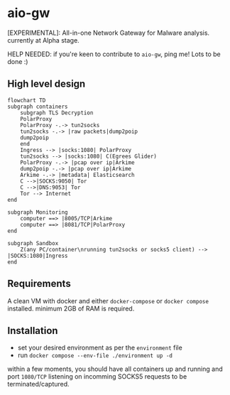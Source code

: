 # aio-gw
[EXPERIMENTAL]: All-in-one Network Gateway for Malware analysis. currently at Alpha stage.


HELP NEEDED: if you're keen to contribute to `aio-gw`, ping me! Lots to be done :)

## High level design

```mermaid
flowchart TD
subgraph containers
    subgraph TLS Decryption
    PolarProxy
    PolarProxy -.-> tun2socks
    tun2socks -.-> |raw packets|dump2poip
    dump2poip
    end
    Ingress --> |socks:1080| PolarProxy
    tun2socks --> |socks:1080| C(Egrees Glider)
    PolarProxy -.-> |pcap over ip|Arkime
    dump2poip -.-> |pcap over ip|Arkime
    Arkime -.-> |metadata| Elasticsearch
    C -->|SOCKS:9050| Tor
    C -->|DNS:9053| Tor
    Tor --> Internet
end

subgraph Monitoring
    computer ==> |8005/TCP|Arkime
    computer ==> |8081/TCP|PolarProxy
end

subgraph Sandbox
    Z(any PC/container\nrunning tun2socks or socks5 client) --> |SOCKS:1080|Ingress
end
```

## Requirements

A clean VM with docker and either `docker-compose` or `docker compose` installed. minimum 2GB of RAM is required. 

## Installation

- set your desired environment as per the `environment` file
- run `docker compose --env-file ./environment up -d`

within a few moments, you should have all containers up and running and port `1080/TCP` listening on incomming SOCKS5 requests to be terminated/captured.